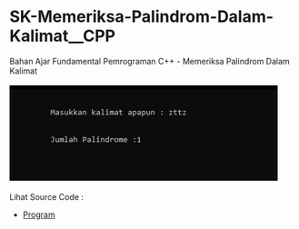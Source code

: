 # SK-Memeriksa-Palindrom-Dalam-Kalimat__CPP
Bahan Ajar Fundamental Pemrograman C++ - Memeriksa Palindrom Dalam Kalimat<br><br>
<img src="https://github.com/RizkyKhapidsyah/SK-Memeriksa-Palindrom-Dalam-Kalimat__CPP/blob/master/SK-Memeriksa-Palindrom-Dalam-Kalimat__CPP/result/001.PNG"><br><br>
Lihat Source Code : <br>
- <a href="https://github.com/RizkyKhapidsyah/SK-Memeriksa-Palindrom-Dalam-Kalimat__CPP/blob/master/SK-Memeriksa-Palindrom-Dalam-Kalimat__CPP/Source.cpp">Program</a>
